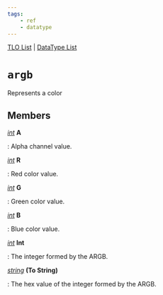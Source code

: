 ```yaml
---
tags:
    - ref
    - datatype
---
```

[TLO List](../top-level-objects/tlo-list.md) | [DataType List](../data-types/datatype-list.md)
# `argb`

Represents a color

## Members

[_int_][int] **A**

:   Alpha channel value.

[_int_][int] **R**

:   Red color value.

[_int_][int] **G**

:   Green color value.

[_int_][int] **B**

:   Blue color value.

[_int_][int] **Int**

:   The integer formed by the ARGB.

[_string_][string] **(To String)**

:   The hex value of the integer formed by the ARGB.

[int]: datatype-int.md
[string]: datatype-string.md
